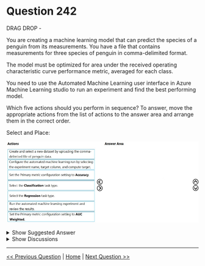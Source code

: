 # Question 242

DRAG DROP -

You are creating a machine learning model that can predict the species of a penguin from its measurements. You have a file that contains measurements for three species of penguin in comma-delimited format.

The model must be optimized for area under the received operating characteristic curve performance metric, averaged for each class.

You need to use the Automated Machine Learning user interface in Azure Machine Learning studio to run an experiment and find the best performing model.

Which five actions should you perform in sequence? To answer, move the appropriate actions from the list of actions to the answer area and arrange them in the correct order.

Select and Place:

![Question Image](../images/q242_q_0024800001.png)

<details>
  <summary>Show Suggested Answer</summary>

<img src="../images/q242_ans_0_0024800002.png" alt="Answer Image"><br>

<p>Step 1:Create and select a new dataset by uploading he command-delimited file of penguin data.</p>
<p>Step 2: Select the Classification task type</p>
<p>Step 3: Set the Primary metric configuration setting to Accuracy.</p>
<p>The available metrics you can select is determined by the task type you choose.</p>
<p>Primary metrics for classification scenarios:</p>
<p>Post thresholded metrics, like accuracy, average_precision_score_weighted, norm_macro_recall, and precision_score_weighted may not optimize as well for datasets which are very small, have very large class skew (class imbalance), or when the expected metric value is very close to 0.0 or 1.0. In those cases,</p>
<p>AUC_weighted can be a better choice for the primary metric.</p>
<p>Step 4: Configure the automated machine learning run by selecting the experiment name, target column, and compute target</p>
<p>Step 5: Run the automated machine learning experiment and review the results.</p>
<p>Reference:</p>
<p>https://docs.microsoft.com/en-us/azure/machine-learning/how-to-configure-auto-train</p>

</details>

<details>
  <summary>Show Discussions</summary>

<blockquote><p><strong>ImogenW</strong> <code>(Fri 11 Mar 2022 16:52)</code> - <em>Upvotes: 107</em></p><p>This is incorrect, its create dataset &gt; configure experiment &gt; select classification &gt; select metric (AUC)&gt; run exp</p></blockquote>
<blockquote><p><strong>gunn_m</strong> <code>(Sun 15 Dec 2024 20:34)</code> - <em>Upvotes: 1</em></p><p>I was in the Submit an Automated ML job tab
We have the following flow:
1Training method:
Where we choose whether it will be automatic training, custom script,

Perform hyperparameter tuning.
2Basic settings:
Experiment name and description
3Task type &amp; data:
We select the dataset and the task type
4Task settings:
We configure metrics among others
5Compute
We select the computing resources
6Review

It is important to note that the UI has changed recently.</p></blockquote>

<blockquote><p><strong>MohsenSic</strong> <code>(Thu 30 Jun 2022 04:15)</code> - <em>Upvotes: 2</em></p><p>Why is this incorrect, if we assume the training is done in train.py (which we import data, define model, and then predict and measure the accuracy), and then in python, we define SriptRunConfig (again we can define primary metric name) and then run the experiment, then the suggested order is correct</p></blockquote>
<blockquote><p><strong>azure1000</strong> <code>(Fri 05 Aug 2022 04:32)</code> - <em>Upvotes: 7</em></p><p>It says &quot;Automated Machine Learning user interface in Azure Machine Learning studio &quot; why will you use python?</p></blockquote>
<blockquote><p><strong>Sabrina442</strong> <code>(Wed 06 Apr 2022 12:22)</code> - <em>Upvotes: 3</em></p><p>You are totally right</p></blockquote>
<blockquote><p><strong>kty</strong> <code>(Fri 18 Mar 2022 07:48)</code> - <em>Upvotes: 3</em></p><p>I agree</p></blockquote>
<blockquote><p><strong>slash_nyk</strong> <code>(Sat 16 Jul 2022 04:54)</code> - <em>Upvotes: 22</em></p><p>Create Dataset, Configure, Select Classification, AUC Weighted, Submit experiment.

Tested</p></blockquote>

<blockquote><p><strong>harkamal</strong> <code>(Mon 08 Jul 2024 04:47)</code> - <em>Upvotes: 4</em></p><p>metric should be AUC Weighted</p></blockquote>
<blockquote><p><strong>Yuriy_Ch</strong> <code>(Fri 08 Mar 2024 12:20)</code> - <em>Upvotes: 3</em></p><p>Exactly this question was on exam 07/March/2023</p></blockquote>
<blockquote><p><strong>phdykd</strong> <code>(Fri 16 Feb 2024 19:33)</code> - <em>Upvotes: 1</em></p><p>Create Dataset, Configure, Select Classification, AUC Weighted, Submit experiment.</p></blockquote>
<blockquote><p><strong>therealola</strong> <code>(Sun 18 Jun 2023 01:44)</code> - <em>Upvotes: 3</em></p><p>On exam 18-06-22</p></blockquote>
<blockquote><p><strong>hargur</strong> <code>(Thu 20 Oct 2022 09:50)</code> - <em>Upvotes: 4</em></p><p>on 19Oct2021</p></blockquote>
<blockquote><p><strong>kisskeo</strong> <code>(Sat 08 Oct 2022 21:03)</code> - <em>Upvotes: 2</em></p><p>On Exam 01 Oct 2021</p></blockquote>
<blockquote><p><strong>RyanTsai</strong> <code>(Thu 22 Sep 2022 07:45)</code> - <em>Upvotes: 1</em></p><p>agree: create dataset &gt; configure experiment &gt; select classification &gt; select metric (AUC)&gt; run exp</p></blockquote>
<blockquote><p><strong>mthombenindhl84</strong> <code>(Sun 11 Sep 2022 22:02)</code> - <em>Upvotes: 1</em></p><p>on exam 11/9/2021</p></blockquote>
<blockquote><p><strong>dushmantha</strong> <code>(Sun 04 Sep 2022 05:33)</code> - <em>Upvotes: 1</em></p><p>On exam 2021/08/31</p></blockquote>
<blockquote><p><strong>snsnsnsn</strong> <code>(Sat 03 Sep 2022 07:35)</code> - <em>Upvotes: 1</em></p><p>on 2/9/21</p></blockquote>
<blockquote><p><strong>datamijn</strong> <code>(Tue 02 Aug 2022 09:01)</code> - <em>Upvotes: 4</em></p><p>on exam 2/8/2021</p></blockquote>
<blockquote><p><strong>rishi_ram</strong> <code>(Sat 04 Jun 2022 06:36)</code> - <em>Upvotes: 4</em></p><p>https://docs.microsoft.com/en-us/azure/machine-learning/tutorial-first-experiment-automated-ml
Answer should be Create DataSet&gt;Configure run&gt;Select Classification as the machine learning task type&gt;Select AUC_weighted&gt; Run</p></blockquote>
<blockquote><p><strong>BilJon</strong> <code>(Sat 26 Mar 2022 20:03)</code> - <em>Upvotes: 3</em></p><p>AUC Weighted is correct as shown here: https://docs.microsoft.com/en-us/azure/machine-learning/tutorial-first-experiment-automated-ml</p></blockquote>

</details>

---

[<< Previous Question](question_241.md) | [Home](/index.md) | [Next Question >>](question_243.md)
